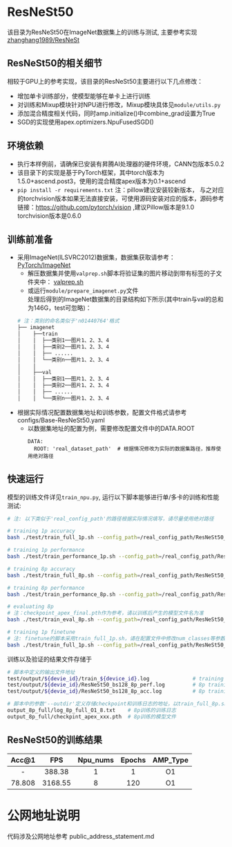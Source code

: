 # ResNeSt50

该目录为ResNeSt50在ImageNet数据集上的训练与测试, 主要参考实现[zhanghang1989/ResNeSt](https://github.com/zhanghang1989/ResNeSt)

## ResNeSt50的相关细节

相较于GPU上的参考实现，该目录的ResNeSt50主要进行以下几点修改：
- 增加单卡训练部分，使模型能够在单卡上进行训练
- 对训练和Mixup模块针对NPU进行修改，Mixup模块具体见`module/utils.py`
- 添加混合精度相关代码，同时amp.initialize()中combine_grad设置为True
- SGD的实现使用apex.optimizers.NpuFusedSGD()

## 环境依赖

- 执行本样例前，请确保已安装有昇腾AI处理器的硬件环境，CANN包版本5.0.2
- 该目录下的实现是基于PyTorch框架，其中torch版本为1.5.0+ascend.post3，使用的混合精度apex版本为0.1+ascend
- `pip install -r requirements.txt`
  注：pillow建议安装较新版本， 与之对应的torchvision版本如果无法直接安装，可使用源码安装对应的版本，源码参考链接：https://github.com/pytorch/vision ,建议Pillow版本是9.1.0 torchvision版本是0.6.0
## 训练前准备

- 采用ImageNet(ILSVRC2012)数据集，数据集获取请参考：[PyTorch/ImageNet](https://github.com/pytorch/examples/tree/master/imagenet)
    - 解压数据集并使用`valprep.sh`脚本将验证集的图片移动到带有标签的子文件夹中： [valprep.sh](https://raw.githubusercontent.com/soumith/imagenetloader.torch/master/valprep.sh)
    - 或运行`module/prepare_imagenet.py`文件  
    处理后得到的ImageNet数据集的目录结构如下所示(其中train与val的总和为146G，test可忽略)：
    ```bash
    # 注：类别的命名类似于'n01440764'格式
    ├── imagenet 
    │    ├──train
    │    │  ├──类别1──图片1、2、3、4            
    │    │  ├──类别2──图片1、2、3、4
    │    │  ├── ......
    │    │  └──类别n──图片1、2、3、4
    │    │                      
    │    ├──val  
    │    │  ├──类别1──图片1、2、3、4            
    │    │  ├──类别2──图片1、2、3、4
    │    │  ├── ......
    │    │  └──类别n──图片1、2、3、4
    ```
- 根据实际情况配置数据集地址和训练参数，配置文件格式请参考configs/Base-ResNeSt50.yaml
    - 以数据集地址的配置为例，需要修改配置文件中的DATA.ROOT
      ```
      DATA:
        ROOT: 'real_dataset_path'  # 根据情况修改为实际的数据集路径，推荐使用绝对路径
      ```

## 快速运行

模型的训练文件详见`train_npu.py`, 运行以下脚本能够进行单/多卡的训练和性能测试:

```bash
# 注: 以下类似于'real_config_path'的路径根据实际情况填写，请尽量使用绝对路径

# training 1p accuracy
bash ./test/train_full_1p.sh --config_path=/real_config_path/ResNeSt50_full_1p.yaml

# training 1p performance
bash ./test/train_performance_1p.sh --config_path=/real_config_path/ResNeSt50_performance_1p.yaml

# training 8p accuracy
bash ./test/train_full_8p.sh --config_path=/real_config_path/ResNeSt50_full_8p.yaml

# training 8p performance
bash ./test/train_performance_8p.sh --config_path=/real_config_path/ResNeSt50_performance_8p.yaml

# evaluating 8p
# 注：checkpoint_apex_final.pth作为参考，请以训练后产生的模型文件名为准
bash ./test/train_eval_8p.sh --config_path=/real_config_path/ResNeSt50_full_8p.yaml --checkpoint=/real_checkpoint_path/checkpoint_apex_final.pth

# training 1p finetune
# 注: finetune的脚本采用train_full_1p.sh，请在配置文件中修改num_classes等参数以实现迁移
bash ./test/train_full_1p.sh --config_path=/real_config_path/ResNeSt50_finetune_1p.yaml
```
训练以及验证的结果文件存储于
```bash
# 脚本中定义的输出文件地址
test/output/${devie_id}/train_${device_id}.log              # training detail log
test/output/${devie_id}/ResNeSt50_bs128_8p_perf.log         # 8p training performance result log
test/output/${devie_id}/ResNeSt50_bs128_8p_acc.log          # 8p training accuracy result log

# 脚本中的参数'--outdir'定义存储checkpoint和训练日志的地址，以train_full_8p.sh为例
output_8p_full/log_8p_full_O1_8.txt    # 8p训练的训练日志
output_8p_full/checkpint_apex_xxx.pth  # 8p训练的模型文件
```

## ResNeSt50的训练结果

| Acc@1    | FPS       | Npu_nums | Epochs   | AMP_Type |
| :------: | :------:  | :------: | :------: | :------: |
| -        | 388.38    | 1        | 1        | O1       |
| 78.808   | 3168.55   | 8        | 120      | O1       |


# 公网地址说明

代码涉及公网地址参考 public_address_statement.md